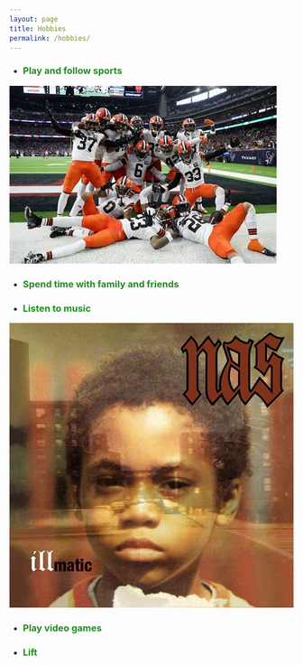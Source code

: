 ```yaml
---
layout: page
title: Hobbies
permalink: /hobbies/
---
```


- ### **<span style='color: ForestGreen;'>Play and follow sports</span>**
![browns](https://github.com/tsal4/Tad-Salwan-Intro/blob/gh-pages/browns.jpg?raw=true)

- ### **<span style='color: ForestGreen;'>Spend time with family and friends</span>**

- ### **<span style='color: ForestGreen;'>Listen to music</span>**
![illmatic](https://github.com/tsal4/Tad-Salwan-Intro/blob/gh-pages/illmatic.jpg?raw=true)

- ### **<span style='color: ForestGreen;'>Play video games</span>**

- ### **<span style='color: ForestGreen;'>Lift</span>**
